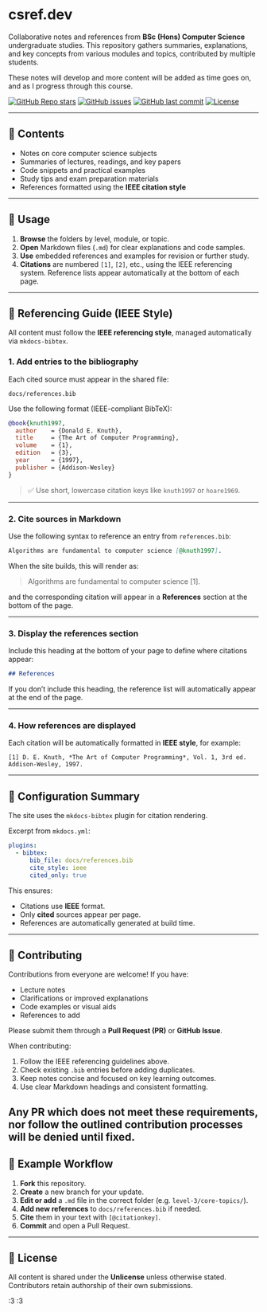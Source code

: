 # csref.dev

Collaborative notes and references from **BSc (Hons) Computer Science** undergraduate studies.
This repository gathers summaries, explanations, and key concepts from various modules and topics, contributed by multiple students.

These notes will develop and more content will be added as time goes on, and as I progress through this course.

[![GitHub Repo stars](https://img.shields.io/github/stars/jaysalw/csref.dev?style=for-the-badge&logo=github)](https://github.com/jaysalw/csref.dev/stargazers)
[![GitHub issues](https://img.shields.io/github/issues/jaysalw/csref.dev?style=for-the-badge)](https://github.com/jaysalw/csref.dev/issues)
[![GitHub last commit](https://img.shields.io/github/last-commit/jaysalw/csref.dev?style=for-the-badge&logo=git)](https://github.com/jaysalw/csref.dev/commits/main)
[![License](https://img.shields.io/github/license/jaysalw/csref.dev?style=for-the-badge)](https://github.com/jaysalw/csref.dev/blob/main/LICENSE)

---

## 🧩 Contents

* Notes on core computer science subjects
* Summaries of lectures, readings, and key papers
* Code snippets and practical examples
* Study tips and exam preparation materials
* References formatted using the **IEEE citation style**

---

## 🚀 Usage

1. **Browse** the folders by level, module, or topic.
2. **Open** Markdown files (`.md`) for clear explanations and code samples.
3. **Use** embedded references and examples for revision or further study.
4. **Citations** are numbered `[1]`, `[2]`, etc., using the IEEE referencing system.
   Reference lists appear automatically at the bottom of each page.

---

## 🧠 Referencing Guide (IEEE Style)

All content must follow the **IEEE referencing style**, managed automatically via `mkdocs-bibtex`.

### 1. Add entries to the bibliography

Each cited source must appear in the shared file:

```
docs/references.bib
```

Use the following format (IEEE-compliant BibTeX):

```bibtex
@book{knuth1997,
  author    = {Donald E. Knuth},
  title     = {The Art of Computer Programming},
  volume    = {1},
  edition   = {3},
  year      = {1997},
  publisher = {Addison-Wesley}
}
```

> ✅ Use short, lowercase citation keys like `knuth1997` or `hoare1969`.

---

### 2. Cite sources in Markdown

Use the following syntax to reference an entry from `references.bib`:

```markdown
Algorithms are fundamental to computer science [@knuth1997].
```

When the site builds, this will render as:

> Algorithms are fundamental to computer science [1].

and the corresponding citation will appear in a **References** section at the bottom of the page.

---

### 3. Display the references section

Include this heading at the bottom of your page to define where citations appear:

```markdown
## References
```

If you don’t include this heading, the reference list will automatically appear at the end of the page.

---

### 4. How references are displayed

Each citation will be automatically formatted in **IEEE style**, for example:

```text
[1] D. E. Knuth, *The Art of Computer Programming*, Vol. 1, 3rd ed. Addison-Wesley, 1997.
```

---

## 🧱 Configuration Summary

The site uses the `mkdocs-bibtex` plugin for citation rendering.

Excerpt from `mkdocs.yml`:

```yaml
plugins:
  - bibtex:
      bib_file: docs/references.bib
      cite_style: ieee
      cited_only: true
```

This ensures:

* Citations use **IEEE** format.
* Only **cited** sources appear per page.
* References are automatically generated at build time.

---

## 🤝 Contributing

Contributions from everyone are welcome!
If you have:

* Lecture notes
* Clarifications or improved explanations
* Code examples or visual aids
* References to add

Please submit them through a **Pull Request (PR)** or **GitHub Issue**.

When contributing:

1. Follow the IEEE referencing guidelines above.
2. Check existing `.bib` entries before adding duplicates.
3. Keep notes concise and focused on key learning outcomes.
4. Use clear Markdown headings and consistent formatting.

Any PR which does not meet these requirements, nor follow the outlined contribution processes will be denied until fixed.
---

## 🧭 Example Workflow

1. **Fork** this repository.
2. **Create** a new branch for your update.
3. **Edit or add** a `.md` file in the correct folder (e.g. `level-3/core-topics/`).
4. **Add new references** to `docs/references.bib` if needed.
5. **Cite** them in your text with `[@citationkey]`.
6. **Commit** and open a Pull Request.

---

## 📄 License

All content is shared under the **Unlicense** unless otherwise stated.
Contributors retain authorship of their own submissions.

:3
:3